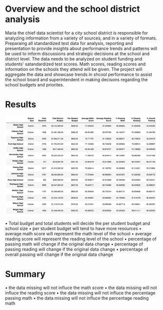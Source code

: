 # Overview and the school district analysis

Maria the chief data scientist for a city school district is responsible for analyzing information from a variety of sources, and in a variety of formats. Preparaing all standardized test data for analysis, reporting and presentation to provide insights about performance trends and patterns will be used to inform discussions and strategic decisions at the school and district level. The data needs to be analyzed on student funding and students' satandardized test scores. Math scores, reading scores and information on the schools they attend will be given. The project will aggregate the data and showcase trends in shcool performance to assist the school board and superintendent in making decisons regarding the school budgets and priorites.


# Results


![alt text](https://github.com/Herbert-0820/School_District_Analysis/blob/main/Screen%20Shot%202021-09-24%20at%209.00.40%20PM.png)



• Total budget and total students will decide the per student budget and school size
• per student budget will tend to have more resources
• average math score will represent the math level of the school
•	average reading score will represent the reading level of the school
•	percentage of passing math will change if the original data change
•	percentage of passing reading will change if the original data change
•	percentage of overall passing will change if the original data change


# Summary

• the data missing will not influce the math score
• the data missing will not influce the reading score
• the data missing will not influce the percentage passing math
• the data missing will not influce the percentage reading math

